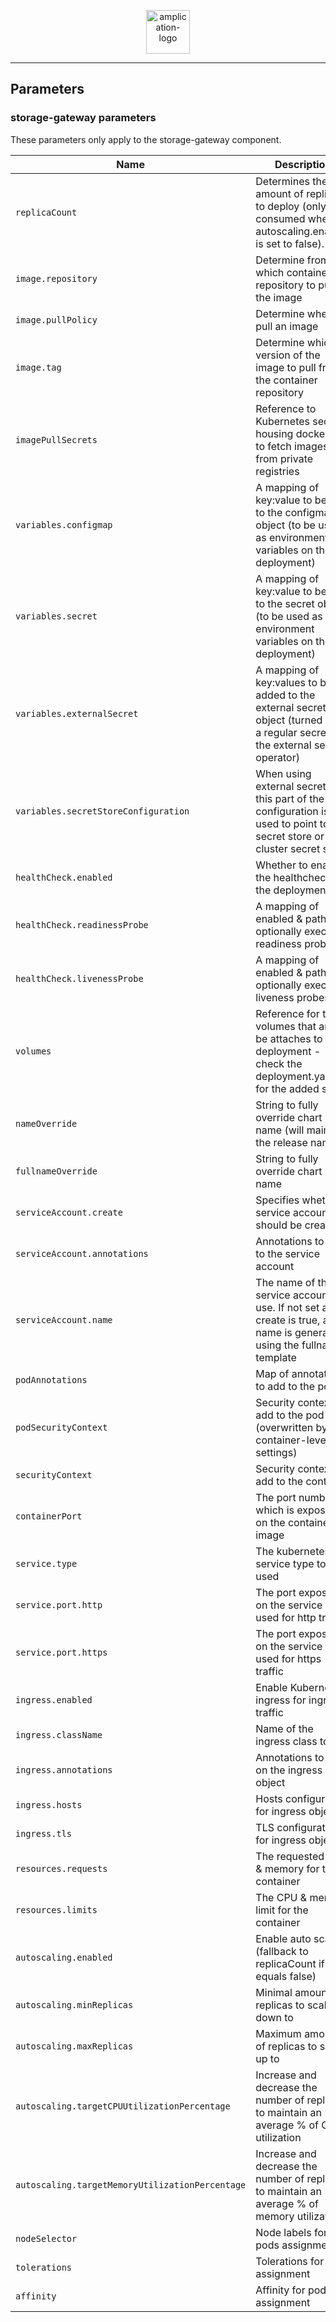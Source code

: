 <p align="center">
  <a href="https://amplication.com" target="_blank">
    <img alt="amplication-logo" height="70" alt="Amplication Logo" src="https://amplication.com/images/amplication-logo-purple.svg"/>
  </a>
</p>

---

## Parameters

### storage-gateway parameters

These parameters only apply to the storage-gateway component.

| Name                                            | Description                                                                                                                        | Value                                                                      |
| ----------------------------------------------- | ---------------------------------------------------------------------------------------------------------------------------------- | -------------------------------------------------------------------------- |
| `replicaCount`                                  | Determines the amount of replicas to deploy (only consumed when autoscaling.enabled is set to false).                              | `1`                                                                        |
| `image.repository`                              | Determine from which container repository to pull the image                                                                        | `439403303254.dkr.ecr.us-east-1.amazonaws.com/amplication-storage-gateway` |
| `image.pullPolicy`                              | Determine when to pull an image                                                                                                    | `IfNotPresent`                                                             |
| `image.tag`                                     | Determine which version of the image to pull from the container repository                                                         | `""`                                                                       |
| `imagePullSecrets`                              | Reference to Kubernetes secrets housing dockercfg to fetch images from private registries                                          | `[]`                                                                       |
| `variables.configmap`                           | A mapping of key:value to be add to the configmap object (to be used as environment variables on the deployment)                   | `{}`                                                                       |
| `variables.secret`                              | A mapping of key:value to be add to the secret object (to be used as environment variables on the deployment)                      | `{}`                                                                       |
| `variables.externalSecret`                      | A mapping of key:values to be added to the external secrets object (turned into a regular secret by the external secrets operator) | `{}`                                                                       |
| `variables.secretStoreConfiguration`            | When using external secrets this part of the configuration is used to point to the secret store or cluster secret store            | `{}`                                                                       |
| `healthCheck.enabled`                           | Whether to enable the healthcheck on the deployment                                                                                | `false`                                                                    |
| `healthCheck.readinessProbe`                    | A mapping of enabled & path to optionally execute readiness probes                                                                 | `{}`                                                                       |
| `healthCheck.livenessProbe`                     | A mapping of enabled & path to optionally execute liveness probes                                                                  | `{}`                                                                       |
| `volumes`                                       | Reference for the volumes that are to be attaches to the deployment - check the deployment.yaml for the added suffix               | `[]`                                                                       |
| `nameOverride`                                  | String to fully override chart name (will maintain the release name)                                                               | `""`                                                                       |
| `fullnameOverride`                              | String to fully override chart name                                                                                                | `""`                                                                       |
| `serviceAccount.create`                         | Specifies whether a service account should be created                                                                              | `true`                                                                     |
| `serviceAccount.annotations`                    | Annotations to add to the service account                                                                                          | `{}`                                                                       |
| `serviceAccount.name`                           | The name of the service account to use. If not set and create is true, a name is generated using the fullname template             | `""`                                                                       |
| `podAnnotations`                                | Map of annotations to add to the pods                                                                                              | `{}`                                                                       |
| `podSecurityContext`                            | Security context to add to the pod (overwritten by container-level settings)                                                       | `{}`                                                                       |
| `securityContext`                               | Security context to add to the container                                                                                           | `{}`                                                                       |
| `containerPort`                                 | The port number which is exposed on the container image                                                                            | `3333`                                                                     |
| `service.type`                                  | The kubernetes service type to be used                                                                                             | `ClusterIP`                                                                |
| `service.port.http`                             | The port exposed on the service to be used for http traffic                                                                        | `80`                                                                       |
| `service.port.https`                            | The port exposed on the service to be used for https traffic                                                                       | `443`                                                                      |
| `ingress.enabled`                               | Enable Kubernetes ingress for ingress traffic                                                                                      | `false`                                                                    |
| `ingress.className`                             | Name of the ingress class to use                                                                                                   | `""`                                                                       |
| `ingress.annotations`                           | Annotations to add on the ingress object                                                                                           | `{}`                                                                       |
| `ingress.hosts`                                 | Hosts configuration for ingress object                                                                                             | `[]`                                                                       |
| `ingress.tls`                                   | TLS configuration for ingress object                                                                                               | `[]`                                                                       |
| `resources.requests`                            | The requested CPU & memory for the container                                                                                       | `{}`                                                                       |
| `resources.limits`                              | The CPU & memory limit for the container                                                                                           | `{}`                                                                       |
| `autoscaling.enabled`                           | Enable auto scaling (fallback to replicaCount if equals false)                                                                     | `false`                                                                    |
| `autoscaling.minReplicas`                       | Minimal amount of replicas to scale down to                                                                                        | `1`                                                                        |
| `autoscaling.maxReplicas`                       | Maximum amount of replicas to scale up to                                                                                          | `10`                                                                       |
| `autoscaling.targetCPUUtilizationPercentage`    | Increase and decrease the number of replicas to maintain an average % of CPU utilization                                           | `80`                                                                       |
| `autoscaling.targetMemoryUtilizationPercentage` | Increase and decrease the number of replicas to maintain an average % of memory utilization                                        | `80`                                                                       |
| `nodeSelector`                                  | Node labels for pods assignment                                                                                                    | `{}`                                                                       |
| `tolerations`                                   | Tolerations for pods assignment                                                                                                    | `[]`                                                                       |
| `affinity`                                      | Affinity for pods assignment                                                                                                       | `{}`                                                                       |
